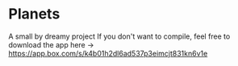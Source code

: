 # Planets
A small by dreamy project
If you don't want to compile, feel free to download the app here ->
https://app.box.com/s/k4b01h2dl6ad537p3eimcjt831kn6v1e
